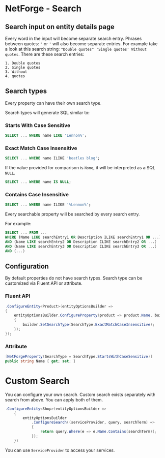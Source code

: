 # NetForge - Search

## Search input on entity details page

Every word in the input will become separate search entry. Phrases between quotes: `"` or `'` will also become separate entries.
For example take a look at this search string: `"Double quotes" 'Single quotes' Without quotes`.
There are these search entries:

    1. Double quotes
    2. Single quotes
    3. Without
    4. quotes

## Search types

Every property can have their own search type.

Search types will generate SQL similar to:

### Starts With Case Sensitive

```SQL
SELECT ... WHERE name LIKE 'Lennon%';
```

### Exact Match Case Insensitive


```SQL
SELECT ... WHERE name ILIKE 'beatles blog';
```

If the value provided for comparison is `None`, it will be interpreted as a SQL `NULL`.

```SQL
SELECT ... WHERE name IS NULL;
```

### Contains Case Insensitive

```SQL
SELECT ... WHERE name ILIKE '%Lennon%';
```

Every searchable property will be searched by every search entry.

For example:

```SQL
SELECT ... FROM ...
WHERE (Name LIKE searchEntry1 OR Description ILIKE searchEntry1 OR ...)
AND (Name LIKE searchEntry2 OR Description ILIKE searchEntry2 OR ...)
AND (Name LIKE searchEntry3 OR Description ILIKE searchEntry3 OR ...)
AND (...)
```

## Configuration

By default properties do not have search types.
Search type can be customized via Fluent API or attribute.

### Fluent API

```csharp
.ConfigureEntity<Product>(entityOptionsBuilder =>
{
    entityOptionsBuilder.ConfigureProperty(product => product.Name, builder =>
    {
        builder.SetSearchType(SearchType.ExactMatchCaseInsensitive);
    });
});
```

### Attribute

```csharp
[NetForgeProperty(SearchType = SearchType.StartsWithCaseSensitive)]
public string Name { get; set; }
```

# Custom Search

You can configure your own search. Custom search exists separately with search from above. You can apply both of them.

```csharp
.ConfigureEntity<Shop>(entityOptionsBuilder =>
    {
        entityOptionsBuilder
            .ConfigureSearch((serviceProvider, query, searchTerm) =>
            {
                return query.Where(e => e.Name.Contains(searchTerm));
            });
    })
```

You can use `ServiceProvider` to access your services.